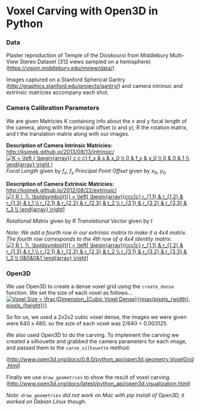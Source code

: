 # Voxel Carving with Open3D in Python

### Data
Plaster reproduction of Temple of the Dioskouroi from Middlebury Multi-View Stereo Dataset (312 views sampled on a hemisphere) (https://vision.middlebury.edu/mview/data/)

Images captured on a Stanford Spherical Gantry (http://graphics.stanford.edu/projects/gantry/) and camera intrinsic and extrinsic matricies accompany each shot.

### Camera Calibration Parameters
We are given Matricies K containing info about the x and y focal length of the camera, along with the principal offset (x and y), R the rotation matrix, and t the translation matrix along with our images.

**Description of Camera Intrinsic Matricies:**
http://ksimek.github.io/2013/08/13/intrinsic/
<a href="https://www.codecogs.com/eqnedit.php?latex=K&space;=&space;\left&space;(&space;\begin{array}{&space;c&space;c&space;c}&space;f_x&space;&&space;s&space;&&space;x_0&space;\\&space;0&space;&&space;f_y&space;&&space;y_0&space;\\&space;0&space;&&space;0&space;&&space;1&space;\\&space;\end{array}&space;\right&space;)" target="_blank"><img src="https://latex.codecogs.com/gif.latex?K&space;=&space;\left&space;(&space;\begin{array}{&space;c&space;c&space;c}&space;f_x&space;&&space;s&space;&&space;x_0&space;\\&space;0&space;&&space;f_y&space;&&space;y_0&space;\\&space;0&space;&&space;0&space;&&space;1&space;\\&space;\end{array}&space;\right&space;)" title="K = \left ( \begin{array}{ c c c} f_x & s & x_0 \\ 0 & f_y & y_0 \\ 0 & 0 & 1 \\ \end{array} \right )" /></a>
*Focal Length* given by  $f_x$,  $f_y$
*Principal Point Offset* given by  $x_0$,  $y_0$

**Description of Camera Extrinsic Matricies:**
http://ksimek.github.io/2012/08/22/extrinsic/
<a href="https://www.codecogs.com/eqnedit.php?latex=[&space;R&space;\,&space;|\,&space;\boldsymbol{t}]&space;=&space;\left[&space;\begin{array}{ccc|c}&space;r_{1,1}&space;&&space;r_{1,2}&space;&&space;r_{1,3}&space;&&space;t_1&space;\\&space;r_{2,1}&space;&&space;r_{2,2}&space;&&space;r_{2,3}&space;&&space;t_2&space;\\&space;r_{3,1}&space;&&space;r_{3,2}&space;&&space;r_{3,3}&space;&&space;t_3&space;\\&space;\end{array}&space;\right]" target="_blank"><img src="https://latex.codecogs.com/gif.latex?[&space;R&space;\,&space;|\,&space;\boldsymbol{t}]&space;=&space;\left[&space;\begin{array}{ccc|c}&space;r_{1,1}&space;&&space;r_{1,2}&space;&&space;r_{1,3}&space;&&space;t_1&space;\\&space;r_{2,1}&space;&&space;r_{2,2}&space;&&space;r_{2,3}&space;&&space;t_2&space;\\&space;r_{3,1}&space;&&space;r_{3,2}&space;&&space;r_{3,3}&space;&&space;t_3&space;\\&space;\end{array}&space;\right]" title="[ R \, |\, \boldsymbol{t}] = \left[ \begin{array}{ccc|c} r_{1,1} & r_{1,2} & r_{1,3} & t_1 \\ r_{2,1} & r_{2,2} & r_{2,3} & t_2 \\ r_{3,1} & r_{3,2} & r_{3,3} & t_3 \\ \end{array} \right]" /></a>

*Rotational Matrix* given by $R$
*Translational Vector* given by $t$

*Note: We add a fourth row in our extrinsic matrix to make it a 4x4 matrix. The fourth row corresponds to the 4th row of a 4x4 identity matrix.*
<a href="https://www.codecogs.com/eqnedit.php?latex=[&space;R&space;\,&space;|\,&space;\boldsymbol{t}]&space;=&space;\left[&space;\begin{array}{ccc|c}&space;r_{1,1}&space;&&space;r_{1,2}&space;&&space;r_{1,3}&space;&&space;t_1&space;\\&space;r_{2,1}&space;&&space;r_{2,2}&space;&&space;r_{2,3}&space;&&space;t_2&space;\\&space;r_{3,1}&space;&&space;r_{3,2}&space;&&space;r_{3,3}&space;&&space;t_3&space;\\&space;0&0&0&1&space;\end{array}&space;\right]" target="_blank"><img src="https://latex.codecogs.com/gif.latex?[&space;R&space;\,&space;|\,&space;\boldsymbol{t}]&space;=&space;\left[&space;\begin{array}{ccc|c}&space;r_{1,1}&space;&&space;r_{1,2}&space;&&space;r_{1,3}&space;&&space;t_1&space;\\&space;r_{2,1}&space;&&space;r_{2,2}&space;&&space;r_{2,3}&space;&&space;t_2&space;\\&space;r_{3,1}&space;&&space;r_{3,2}&space;&&space;r_{3,3}&space;&&space;t_3&space;\\&space;0&0&0&1&space;\end{array}&space;\right]" title="[ R \, |\, \boldsymbol{t}] = \left[ \begin{array}{ccc|c} r_{1,1} & r_{1,2} & r_{1,3} & t_1 \\ r_{2,1} & r_{2,2} & r_{2,3} & t_2 \\ r_{3,1} & r_{3,2} & r_{3,3} & t_3 \\ 0&0&0&1 \end{array} \right]" /></a>

### Open3D
We use Open3D to create a dense voxel grid using the `create_dense` function. We set the size of each voxel as follows...
<a href="https://www.codecogs.com/eqnedit.php?latex=Voxel&space;Size&space;=&space;\frac{Dimension_{Cubic&space;Voxel&space;Dense}}{max(pixels_{width},&space;pixels_{height})}" target="_blank"><img src="https://latex.codecogs.com/gif.latex?Voxel&space;Size&space;=&space;\frac{Dimension_{Cubic&space;Voxel&space;Dense}}{max(pixels_{width},&space;pixels_{height})}" title="Voxel Size = \frac{Dimension_{Cubic Voxel Dense}}{max(pixels_{width}, pixels_{height})}" /></a>

So for us, we used a 2x2x2 cubic voxel dense, the images we were given were 640 x 480. so the size of each voxel was 2/640 = 0.003125.

We also used Open3D to do the carving. To implement the carving we created a silhouette and grabbed the camera parameters for each image, and passed them to the `carve_silhouette` method.

(http://www.open3d.org/docs/0.8.0/python_api/open3d.geometry.VoxelGrid.html)

Finally we use `draw_geometries` to show the result of voxel carving. 
(http://www.open3d.org/docs/latest/python_api/open3d.visualization.html)

*Note: `draw_geometries` did not work on Mac with pip install of Open3D, it worked on Debian Linux though.*

